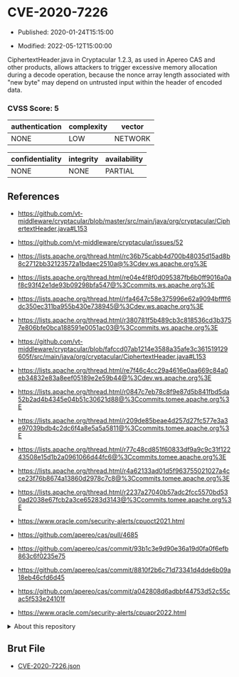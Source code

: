 # CVE-2020-7226

- Published: 2020-01-24T15:15:00

- Modified: 2022-05-12T15:00:00

CiphertextHeader.java in Cryptacular 1.2.3, as used in Apereo CAS and other products, allows attackers to trigger excessive memory allocation during a decode operation, because the nonce array length associated with "new byte" may depend on untrusted input within the header of encoded data.

### CVSS Score: **5**

| authentication | complexity | vector |
| --- | --- | --- |
| NONE | LOW | NETWORK |

| confidentiality | integrity | availability |
| --- | --- | --- |
| NONE | NONE | PARTIAL |

## References

* https://github.com/vt-middleware/cryptacular/blob/master/src/main/java/org/cryptacular/CiphertextHeader.java#L153

* https://github.com/vt-middleware/cryptacular/issues/52

* https://lists.apache.org/thread.html/rc36b75cabb4d700b48035d15ad8b8c2712bb32123572a1bdaec2510a@%3Cdev.ws.apache.org%3E

* https://lists.apache.org/thread.html/re04e4f8f0d095387fb6b0ff9016a0af8c93f42e1de93b09298bfa547@%3Ccommits.ws.apache.org%3E

* https://lists.apache.org/thread.html/rfa4647c58e375996e62a9094bffff6dc350ec311ba955b430e738945@%3Cdev.ws.apache.org%3E

* https://lists.apache.org/thread.html/r380781f5b489cb3c818536cd3b3757e806bfe0bca188591e0051ac03@%3Ccommits.ws.apache.org%3E

* https://github.com/vt-middleware/cryptacular/blob/fafccd07ab1214e3588a35afe3c361519129605f/src/main/java/org/cryptacular/CiphertextHeader.java#L153

* https://lists.apache.org/thread.html/re7f46c4cc29a4616e0aa669c84a0eb34832e83a8eef05189e2e59b44@%3Cdev.ws.apache.org%3E

* https://lists.apache.org/thread.html/r0847c7eb78c8f9e87d5b841fbd5da52b2ad4b4345e04b51c30621d88@%3Ccommits.tomee.apache.org%3E

* https://lists.apache.org/thread.html/r209de85beae4d257d27fc577e3a3e97039bdb4c2dc6f4a8e5a5a5811@%3Ccommits.tomee.apache.org%3E

* https://lists.apache.org/thread.html/r77c48cd851f60833df9a9c9c31f12243508e15d1b2a0961066d44fc6@%3Ccommits.tomee.apache.org%3E

* https://lists.apache.org/thread.html/r4a62133ad01d5f963755021027a4cce23f76b8674a13860d2978c7c8@%3Ccommits.tomee.apache.org%3E

* https://lists.apache.org/thread.html/r2237a27040b57adc2fcc5570bd530ad2038e67fcb2a3ce65283d3143@%3Ccommits.tomee.apache.org%3E

* https://www.oracle.com/security-alerts/cpuoct2021.html

* https://github.com/apereo/cas/pull/4685

* https://github.com/apereo/cas/commit/93b1c3e9d90e36a19d0fa0f6efb863c6f0235e75

* https://github.com/apereo/cas/commit/8810f2b6c71d73341d4dde6b09a18eb46cfd6d45

* https://github.com/apereo/cas/commit/a042808d6adbbf44753d52c55cac5f533e24101f

* https://www.oracle.com/security-alerts/cpuapr2022.html

<details>
<summary>About this repository</summary> 

  This repository is part of the project [Live Hack CVE](https://github.com/Live-Hack-CVE). Main website can be found [www.live-hack.org](https://www.live-hack.org) 
  
  Made by [Sn0wAlice](https://github.com/Sn0wAlice) for the people that care about security and need to have a feed of the latest CVEs. Hope you enjoy it, don't forget to star the repo and follow me on [Twitter](https://twitter.com/Sn0wAlice) and [Github](https://github.com/Sn0wAlice). And that is my [personnal website](https://www.alice-snow.me/)

  - [Home Page](https://github.com/Live-Hack-CVE)
  - [Framework](https://github.com/Live-Hack-CVE/cve-framework)
  - [CVE database](https://github.com/Live-Hack-CVE/full_database)
  - [Changelog](https://github.com/Live-Hack-CVE/Changelog)
</details>

## Brut File

* [CVE-2020-7226.json](https://raw.githubusercontent.com/Live-Hack-CVE/full_database/main/cves/2020/CVE-2020-7226.json)

